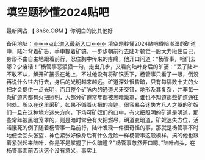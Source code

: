 # 填空题秒懂2024贴吧
最新网占 【 8h6e.СØΜ 】你明白的比其他好

备用地址；<a href="https://6h8k.top ">→→→点此进入最新入口←←←</a >
填空题秒懂2024贴吧昏暗潮湿的矿道中，陆叶背着矿篓，手中提着矿镐，一步步朝前行去陆叶顿觉一股大力揪住自己，身形不由自主地跟着前行，忍住胸中传来的疼痛，他开口问道：“杨管事，咱们去哪？少废话！”杨管事恶狠狠一句，走出几步，又看向陆叶身后的矿篓：“丢了陆叶不敢不从，解开矿篓丢在地上，不过他没有将矿镐丢下，杨管事只看了一眼，倒没再说什么往内行去，身后的光明越来越远。矿道深处很昏暗，只有每隔数十丈的火把才会提供一点光明，而且整个矿脉内的通道犬牙交错，地形及其复杂，并非每一条矿道内都有火把照明，大部分矿道常年都被黑暗笼罩，谁也不知道那些矿道通往何处。所以在这里采矿，如果不循着火把的痕迹，很容易会迷失方凡人之躯的矿奴们一旦在这种地方迷失方向，下场可矿奴们的口中，有火把照明的矿道是明道，那些常年被黑暗笼罩的，则是暗时常会有火把燃尽，明道变暗道，矿奴迷失方位，活活饿死的例子随着杨管事一路前行，陆叶发现一件很奇怪的事，那就是杨管事不时地便会回头张望，神色紧张好像身后有什么危险一样杨管事这般模样，搞的他也跟着紧张起来陆叶，你是不是掌握了什么暗道？”杨管事忽然开口嗯。”陆叶点头，在杨管事面前否认这个没有意义，事实上
